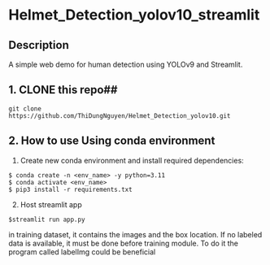 # Helmet_Detection_yolov10_streamlit

## Description
A simple web demo for human detection using YOLOv9 and Streamlit.

## 1. CLONE this repo##
```
git clone https://github.com/ThiDungNguyen/Helmet_Detection_yolov10.git
```
## 2. How to use Using conda environment
1. Create new conda environment and install required dependencies:
```
$ conda create -n <env_name> -y python=3.11
$ conda activate <env_name>
$ pip3 install -r requirements.txt
```
2. Host streamlit app
```
$streamlit run app.py
```


in training dataset, it contains the images and the box location. If no labeled data is available, it must be done before training module. To do it the program called labelImg could be beneficial 
